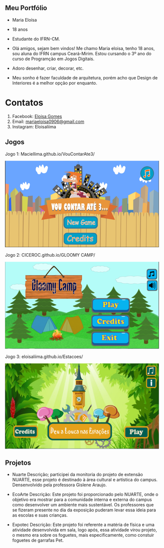 ## Meu Portfólio

- Maria Eloísa
- 18 anos
- Estudante do IFRN-CM.

- Olá amigos, sejam bem vindos! Me chamo Maria eloisa, tenho 18 anos, sou aluna do IFRN campus Ceará-Mirim. Estou cursando o 3º ano do curso de Programção em Jogos Digitais.
- Adoro desenhar, criar, decorar, etc. 
- Meu sonho é fazer faculdade de arquitetura, porém acho que Design de Interiores é a melhor opção por enquanto.

# Contatos

1. Facebook: <a href = "https://www.facebook.com/profile.php?id=100012459307606" target = "_blank"> Eloisa Gomes </a>
2. Email: mariaeloisa0906@gmail.com
3. Instagram: Eloisaliima


## Jogos

Jogo 1: Maciellima.github.io/VouContarAte3/  
  
  ![Jogo1](Jogo1.png)
  
Jogo 2: CICEROC.github.io/GLOOMY CAMP/  
  
  ![Jogo2](Jogo2.png)
  
Jogo 3: eloisaliima.github.io/Estacoes/  

  ![Jogo3](Jogo3.png)
  

## Projetos

- Nuarte
Descrição; participei da monitoria do projeto de extensão NUARTE, esse projeto é destinado à área cultural e artística do campus. Densenvolvido pela professora Gislene Araujo.

- EcoArte
Descrição: Este projeto foi proporcionado pelo NUARTE, onde o objetivo era mostrar para a comunidade interna e externa do campus como desenvolver um ambiente mais sustentável. Os professores que se fizeram presente no dia da exposição puderam levar essa ideia para as escolas e suas crianças.

- Expotec
Descrição: Este projeto foi referente a matéria de física e uma atividade desenvolvida em sala, logo após, essa atividade virou projeto, o mesmo era sobre os foguetes, mais especificamente, como constuir foguetes de garrafas Pet. 




